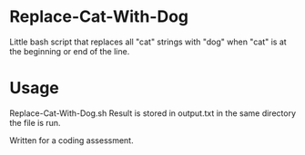 # Replace-Cat-With-Dog
Little bash script that replaces all "cat" strings with "dog" when "cat" is at the beginning or end of the line.

# Usage
Replace-Cat-With-Dog.sh <input-file-name>
Result is stored in output.txt in the same directory the file is run.


Written for a coding assessment.
